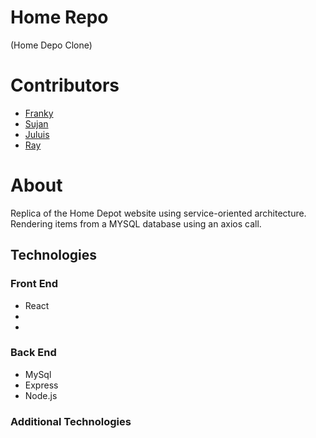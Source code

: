 
# Home Repo
(Home Depo Clone)

  
# Contributors
* [Franky](https://github.com/fleyva251)
* [Sujan](https://github.com/morning0wl)
* [Juluis](https://github.com/Fryguy24)
* [Ray](https://github.com/RayDunningII)

# About 
Replica of the Home Depot website using service-oriented architecture. Rendering items from a MYSQL database using an axios call.



## Technologies
### Front End
* React
* 
* 
### Back End
* MySql
* Express
* Node.js
### Additional Technologies


